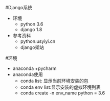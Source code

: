 #Django系统
- 环境
    - python 3.6
    - django 1.8
- 参考资料
    - python.usyiyi.cn
    - django架站

#环境
- anaconda +pycharm
- anaconda使用
   - conda list: 显示当前环境安装的包
   - conda env list:显示安装的虚拟环境列表
   - conda create -n env_name python = 3.6